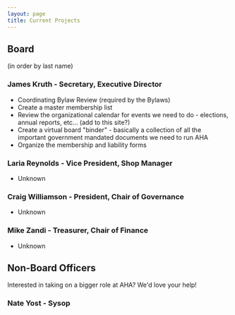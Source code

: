```yaml
---
layout: page
title: Current Projects
---
```


## Board

(in order by last name)

### James Kruth - Secretary, Executive Director

* Coordinating Bylaw Review (required by the Bylaws)
* Create a master membership list
* Review the organizational calendar for events we need to do - elections, annual reports, etc... (add to this site?)
* Create a virtual board "binder" - basically a collection of all the important government mandated documents we need to run AHA
* Organize the membership and liability forms

### Laria Reynolds - Vice President, Shop Manager

* Unknown

### Craig Williamson - President, Chair of Governance

* Unknown

### Mike Zandi - Treasurer, Chair of Finance

* Unknown

## Non-Board Officers

Interested in taking on a bigger role at AHA? We'd love your help!

### Nate Yost - Sysop

